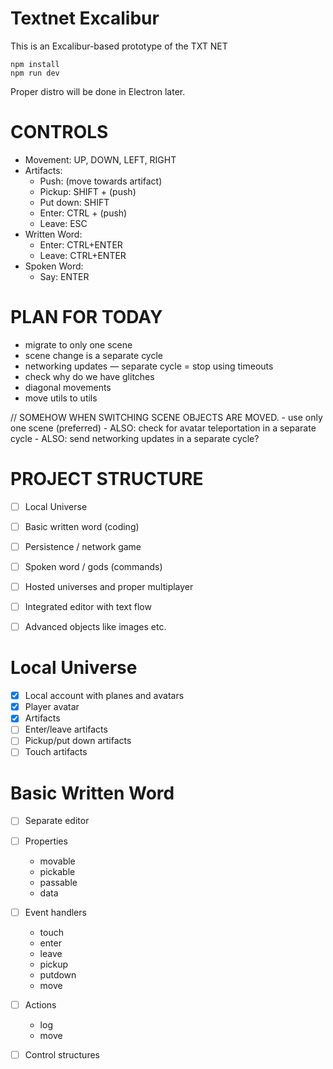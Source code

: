 # Textnet Excalibur

This is an Excalibur-based prototype of the TXT NET

    npm install
    npm run dev

Proper distro will be done in Electron later.

# CONTROLS

- Movement: UP, DOWN, LEFT, RIGHT
- Artifacts:
    - Push:  (move towards artifact)
    - Pickup: SHIFT + (push)
    - Put down: SHIFT
    - Enter: CTRL + (push)
    - Leave: ESC 
- Written Word:
    - Enter: CTRL+ENTER
    - Leave: CTRL+ENTER
- Spoken Word:
    - Say: ENTER

# PLAN FOR TODAY

- migrate to only one scene
- scene change is a separate cycle
- networking updates — separate cycle = stop using timeouts
- check why do we have glitches
- diagonal movements
- move utils to utils


// SOMEHOW WHEN SWITCHING SCENE OBJECTS ARE MOVED.
    - use only one scene (preferred)
    - ALSO: check for avatar teleportation in a separate cycle
    - ALSO: send networking updates in a separate cycle?

# PROJECT STRUCTURE

* [ ] Local Universe
* [ ] Basic written word (coding)
* [ ] Persistence / network game
* [ ] Spoken word / gods (commands)
* [ ] Hosted universes and proper multiplayer
* [ ] Integrated editor with text flow
* [ ] Advanced objects like images etc.


# Local Universe

* [x] Local account with planes and avatars
* [x] Player avatar
* [x] Artifacts
* [ ] Enter/leave artifacts
* [ ] Pickup/put down artifacts
* [ ] Touch artifacts

# Basic Written Word

* [ ] Separate editor
* [ ] Properties
    - movable
    - pickable
    - passable
    - data
* [ ] Event handlers
    - touch
    - enter
    - leave
    - pickup
    - putdown
    - move
* [ ] Actions
    - log
    - move
* [ ] Control structures

